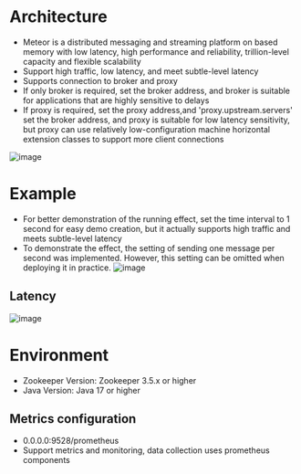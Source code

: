# Architecture
- Meteor is a distributed messaging and streaming platform on based memory with low latency, high performance and reliability, trillion-level capacity and flexible scalability
- Support high traffic, low latency, and meet subtle-level latency
- Supports connection to broker and proxy
- If only broker is required, set the broker address, and broker is suitable for applications that are highly sensitive to delays
- If proxy is required, set the proxy address,and 'proxy.upstream.servers' set the broker address, and proxy is suitable for low latency sensitivity, but proxy can use relatively low-configuration machine horizontal extension classes to support more client connections

![image](https://github.com/shallowx/meteor/blob/main/docs/image/infra.png)

# Example
- For better demonstration of the running effect, set the time interval to 1 second for easy demo creation, but it actually supports high traffic and meets subtle-level latency
- To demonstrate the effect, the setting of sending one message per second was implemented. However, this setting can be omitted when deploying it in practice.
![image](https://github.com/shallowx/meteor/blob/main/docs/image/example.gif)

## Latency
![image](https://github.com/shallowx/meteor/blob/main/docs/image/partition.png)

# Environment
- Zookeeper Version: Zookeeper 3.5.x or higher
- Java Version: Java 17 or higher

## Metrics configuration
- 0.0.0.0:9528/prometheus
- Support metrics and monitoring, data collection uses prometheus components

